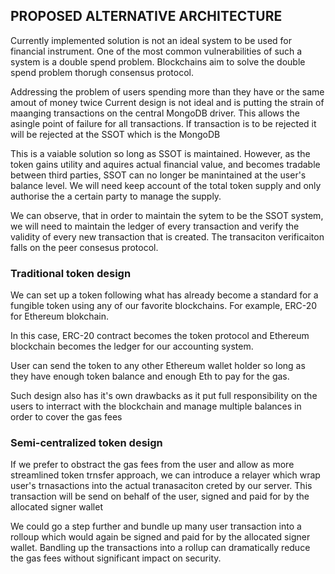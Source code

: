 ## PROPOSED ALTERNATIVE ARCHITECTURE

Currently implemented solution is not an ideal system to be used for financial instrument.
One of the most common vulnerabilities of such a system is a double spend problem.
Blockchains aim to solve the double spend problem thorugh consensus protocol.

Addressing the problem of users spending more than they have or the same amout of money twice
Current design is not ideal and is putting the strain of maanging transactions on the central MongoDB driver.
This allows the asingle point of failure for all transactions. If transaction is to be rejected it will be rejected at the SSOT which is the MongoDB

This is a vaiable solution so long as SSOT is maintained. However, as the token gains utility and aquires actual financial value, and becomes tradable between third parties, SSOT can no longer be manintained at the user's balance level. We will need keep account of the total token supply and only authorise the a certain party to manage the supply.

We can observe, that in order to maintain the sytem to be the SSOT system, we will need to maintain the ledger of every transaction and verify the validity of every new transaction that is created. The transaciton verificaiton falls on the peer consesus protocol.

### Traditional token design

We can set up a token following what has already become a standard for a fungible token using any of our favorite blockchains. For example, ERC-20 for Ethereum blokchain.

In this case, ERC-20 contract becomes the token protocol and Ethereum blockchain becomes the ledger for our accounting system.

User can send the token to any other Ethereum wallet holder so long as they have enough token balance and enough Eth to pay for the gas.

Such design also has it's own drawbacks as it put full responsibility on the users to interract with the blockchain and manage multiple balances in order to cover the gas fees

### Semi-centralized token design

If we prefer to obstract the gas fees from the user and allow as more streamlined token trnsfer approach, we can introduce a relayer which wrap user's trnasactions into the actual tranasaciton creted by our server. This transaction will be send on behalf of the user, signed and paid for by the allocated signer wallet

We could go a step further and bundle up many user transaction into a rolloup which would again be signed and paid for by the allocated signer wallet. Bandling up the transactions into a rollup can dramatically reduce the gas fees without significant impact on security.
